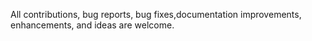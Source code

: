 All contributions, bug reports, bug fixes,documentation improvements, enhancements, and ideas are welcome.
